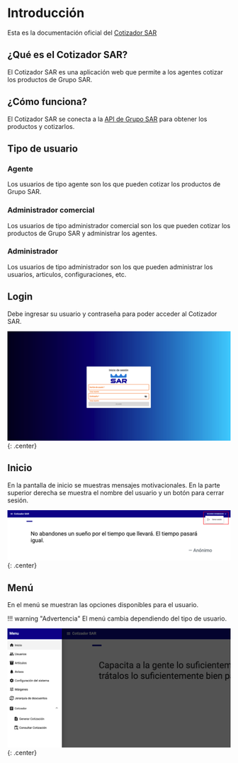 # Introducción

Esta es la documentación oficial del [Cotizador SAR](https://cotizador-sar.ddsis.com.mx)

## ¿Qué es el Cotizador SAR?

El Cotizador SAR es una aplicación web que permite a los agentes cotizar los productos de Grupo SAR.

## ¿Cómo funciona?

El Cotizador SAR se conecta a la [API de Grupo SAR](https://cotizador-api.ddsis.com.mx/docs) para obtener los productos y cotizarlos.

## Tipo de usuario

### Agente

Los usuarios de tipo agente son los que pueden cotizar los productos de Grupo SAR.

### Administrador comercial

Los usuarios de tipo administrador comercial son los que pueden cotizar los productos de Grupo SAR y administrar los agentes.

### Administrador

Los usuarios de tipo administrador son los que pueden administrar los usuarios, articulos, configuraciones, etc.

## Login

Debe ingresar su usuario y contraseña para poder acceder al Cotizador SAR.

![login](./assets/images/login.png){: .center}

## Inicio

En la pantalla de inicio se muestras mensajes motivacionales. En la parte superior derecha se muestra el nombre del usuario y un botón para cerrar sesión.

![Inicio](./assets/images/inicio.png){: .center}

## Menú

En el menú se muestran las opciones disponibles para el usuario.

!!! warning "Advertencia"
    El menú cambia dependiendo del tipo de usuario.

![Menu](./assets/images/menu.png){: .center}
